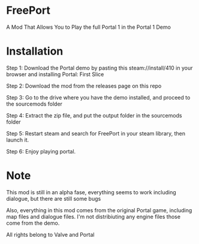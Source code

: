 # FreePort
A Mod That Allows You to Play the full Portal 1 in the Portal 1 Demo

# Installation
Step 1: Download the Portal demo by pasting this steam://install/410 in your browser and installing Portal: First Slice

Step 2: Download the mod from the releases page on this repo

Step 3: Go to the drive where you have the demo installed, and proceed to the sourcemods folder

Step 4: Extract the zip file, and put the output folder in the sourcemods folder

Step 5: Restart steam and search for FreePort in your steam library, then launch it.

Step 6: Enjoy playing portal.

# Note
This mod is still in an alpha fase, everything seems to work including dialogue, but there are still some bugs

Also, everything in this mod comes from the original Portal game, including map files and dialogue files. I'm not distribiuting any engine files those come from the demo.

All rights belong to Valve and Portal
